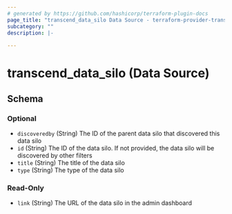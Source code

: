```yaml
---
# generated by https://github.com/hashicorp/terraform-plugin-docs
page_title: "transcend_data_silo Data Source - terraform-provider-transcend"
subcategory: ""
description: |-
  
---
```


# transcend_data_silo (Data Source)





<!-- schema generated by tfplugindocs -->
## Schema

### Optional

- `discoveredby` (String) The ID of the parent data silo that discovered this data silo
- `id` (String) The ID of the data silo. If not provided, the data silo will be discovered by other filters
- `title` (String) The title of the data silo
- `type` (String) The type of the data silo

### Read-Only

- `link` (String) The URL of the data silo in the admin dashboard


